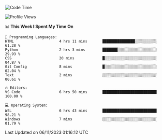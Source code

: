 <!--START_SECTION:waka-->
![Code Time](http://img.shields.io/badge/Code%20Time-377%20hrs%2020%20mins-blue)

![Profile Views](http://img.shields.io/badge/Profile%20Views-17-blue)

📊 **This Week I Spent My Time On** 

```text
💬 Programming Languages: 
HTML                     4 hrs 11 mins       ███████████████░░░░░░░░░░   61.28 % 
Python                   2 hrs 3 mins        ███████░░░░░░░░░░░░░░░░░░   29.93 % 
CSS                      20 mins             █░░░░░░░░░░░░░░░░░░░░░░░░   04.87 % 
Git Config               8 mins              █░░░░░░░░░░░░░░░░░░░░░░░░   02.04 % 
Text                     2 mins              ░░░░░░░░░░░░░░░░░░░░░░░░░   00.61 % 

🔥 Editors: 
VS Code                  6 hrs 50 mins       █████████████████████████   100.00 % 

💻 Operating System: 
WSL                      6 hrs 43 mins       █████████████████████████   98.21 % 
Windows                  7 mins              ░░░░░░░░░░░░░░░░░░░░░░░░░   01.79 % 
```


 Last Updated on 06/11/2023 01:16:12 UTC
<!--END_SECTION:waka-->
